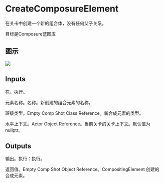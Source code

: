 # CreateComposureElement

在关卡中创建一个新的组合体，没有任何父子关系。

目标是Composure蓝图库

## 图示

![]($-20221218-18292875.png)

## Inputs

在。执行。

元素名称。名称。新创建的组合元素的名称。

班级类型。Empty Comp Shot Class Reference。新合成元素的类型。

水平上下文。Actor Object Reference。当前关卡的关卡上下文。默认值为nullptr。 

## Outputs

输出。执行：执行。

返回值。Empty Comp Shot Object Reference。CompositingElement 创建的合成元素。
